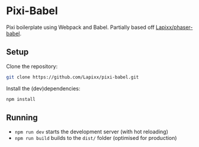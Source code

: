 # Pixi-Babel

Pixi boilerplate using Webpack and Babel. Partially based off [Lapixx/phaser-babel](https://github.com/Lapixx/phaser-babel).

## Setup

Clone the repository:

```bash
git clone https://github.com/Lapixx/pixi-babel.git
```

Install the (dev)dependencies:

```bash
npm install
```

## Running

- `npm run dev` starts the development server (with hot reloading)
- `npm run build` builds to the `dist/` folder (optimised for production)
